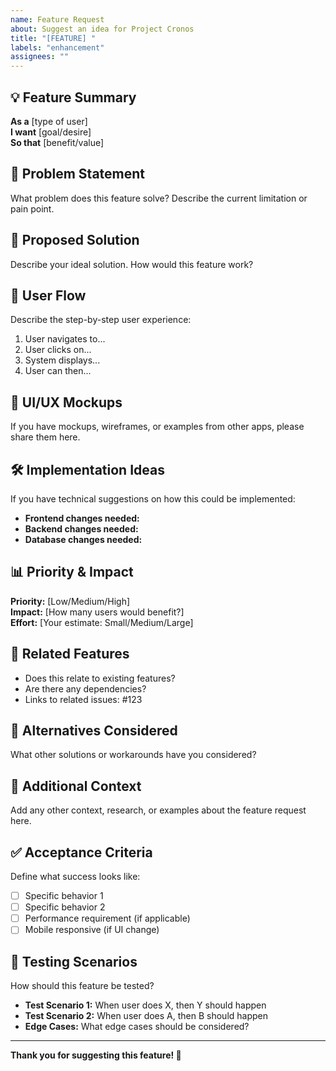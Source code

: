 ```yaml
---
name: Feature Request
about: Suggest an idea for Project Cronos
title: "[FEATURE] "
labels: "enhancement"
assignees: ""
---
```


## 💡 Feature Summary

**As a** [type of user]  
**I want** [goal/desire]  
**So that** [benefit/value]

## 🎯 Problem Statement

What problem does this feature solve? Describe the current limitation or pain point.

## 💭 Proposed Solution

Describe your ideal solution. How would this feature work?

## 🔄 User Flow

Describe the step-by-step user experience:

1. User navigates to...
2. User clicks on...
3. System displays...
4. User can then...

## 🎨 UI/UX Mockups

If you have mockups, wireframes, or examples from other apps, please share them here.

## 🛠️ Implementation Ideas

If you have technical suggestions on how this could be implemented:

- **Frontend changes needed:**
- **Backend changes needed:**
- **Database changes needed:**

## 📊 Priority & Impact

**Priority:** [Low/Medium/High]  
**Impact:** [How many users would benefit?]  
**Effort:** [Your estimate: Small/Medium/Large]

## 🔗 Related Features

- Does this relate to existing features?
- Are there any dependencies?
- Links to related issues: #123

## 🔄 Alternatives Considered

What other solutions or workarounds have you considered?

## 📝 Additional Context

Add any other context, research, or examples about the feature request here.

## ✅ Acceptance Criteria

Define what success looks like:

- [ ] Specific behavior 1
- [ ] Specific behavior 2
- [ ] Performance requirement (if applicable)
- [ ] Mobile responsive (if UI change)

## 🧪 Testing Scenarios

How should this feature be tested?

- **Test Scenario 1:** When user does X, then Y should happen
- **Test Scenario 2:** When user does A, then B should happen
- **Edge Cases:** What edge cases should be considered?

---

**Thank you for suggesting this feature! 🚀**
